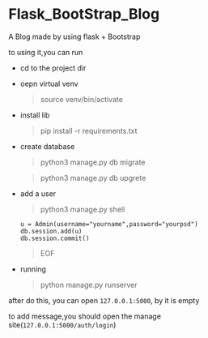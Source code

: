 # Flask_BootStrap_Blog

A Blog made by using flask + Bootstrap

to using it,you can run

- cd to the project dir

- oepn virtual venv 
  > source venv/bin/activate
  
- install lib
  > pip install -r requirements.txt
  
- create database 
  > python3 manage.py db migrate
  
  > python3 manage.py db upgrete
  
- add a user
  > python3 manage.py shell
  
      u = Admin(username="yourname",password="yourpsd")
      db.session.add(u)
      db.session.commit()
      
  > EOF
- running
  > python manage.py runserver

after do this, you can open `127.0.0.1:5000`, by it is empty

to add message,you should open the manage site(`127.0.0.1:5000/auth/login`)
